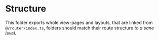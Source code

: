 # Structure
This folder exports whole view-pages and layouts, that are linked from `@/router/index.ts`, folders should match
their route structure _to a sane level_.
